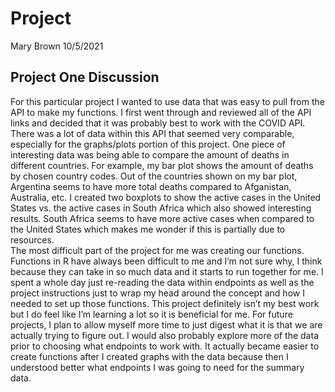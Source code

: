 
# Project

Mary Brown 10/5/2021

## Project One Discussion

For this particular project I wanted to use data that was easy to pull
from the API to make my functions. I first went through and reviewed all
of the API links and decided that it was probably best to work with the
COVID API. There was a lot of data within this API that seemed very
comparable, especially for the graphs/plots portion of this project. One
piece of interesting data was being able to compare the amount of deaths
in different countries. For example, my bar plot shows the amount of
deaths by chosen country codes. Out of the countries shown on my bar
plot, Argentina seems to have more total deaths compared to Afganistan,
Australia, etc. I created two boxplots to show the active cases in the
United States vs. the active cases in South Africa which also showed
interesting results. South Africa seems to have more active cases when
compared to the United States which makes me wonder if this is partially
due to resources.  
The most difficult part of the project for me was creating our
functions. Functions in R have always been difficult to me and I’m not
sure why, I think because they can take in so much data and it starts to
run together for me. I spent a whole day just re-reading the data within
endpoints as well as the project instructions just to wrap my head
around the concept and how I needed to set up those functions. This
project definitely isn’t my best work but I do feel like I’m learning a
lot so it is beneficial for me. For future projects, I plan to allow
myself more time to just digest what it is that we are actually trying
to figure out. I would also probably explore more of the data prior to
choosing what endpoints to work with. It actually became easier to
create functions after I created graphs with the data because then I
understood better what endpoints I was going to need for the summary
data.
